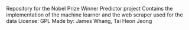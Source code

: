 Repository for the Nobel Prize Winner Predictor project
Contains the implementation of the machine learner and the web scraper used for the data
License: GPL
Made by: James Whang, Tai Heon Jeong
